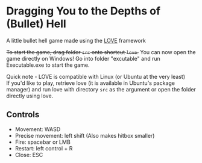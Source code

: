# Dragging You to the Depths of (Bullet) Hell
 A little bullet hell game made using the [LOVE](https://github.com/love2d/love) framework

~~To start the game, drag folder `src` onto shortcut `love`.~~
You can now open the game directly on Windows! Go into folder "excutable" and run Executable.exe to start the game.

Quick note - LOVE is compatible with Linux (or Ubuntu at the very least)  
If you'd like to play, retrieve love (it is available in Ubuntu's package manager) and run love with directory `src` as the argument or open the folder directly using love.

## Controls
- Movement: WASD
- Precise movement: left shift (Also makes hitbox smaller)
- Fire: spacebar or LMB
- Restart: left control + R
- Close: ESC